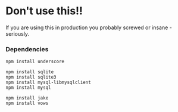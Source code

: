 # Don't use this!!

If you are using this in production you probably screwed or insane - seriously.

### Dependencies

    npm install underscore
    
    npm install sqlite
    npm install sqlite3
    npm install mysql-libmysqlclient
    npm install mysql
    
    npm install jake
    npm install vows